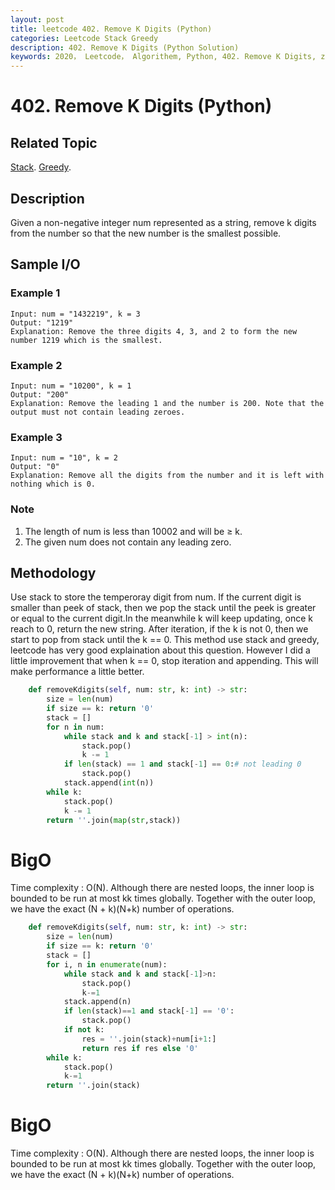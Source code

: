 ```yaml
---
layout: post
title: leetcode 402. Remove K Digits (Python)
categories: Leetcode Stack Greedy
description: 402. Remove K Digits (Python Solution)
keywords: 2020， Leetcode， Algorithem, Python, 402. Remove K Digits, zhenyu, Stack, Greedy
---
```


# 402. Remove K Digits (Python)

## Related Topic
<a href="/categories/#Stack" target="_blank"> Stack</a>.
<a href="/categories/#Greedy" target="_blank"> Greedy</a>.

## Description
Given a non-negative integer num represented as a string, remove k digits from the number so that the new number is the smallest possible.

## Sample I/O

### Example 1

```
Input: num = "1432219", k = 3
Output: "1219"
Explanation: Remove the three digits 4, 3, and 2 to form the new number 1219 which is the smallest.
```

### Example 2

```
Input: num = "10200", k = 1
Output: "200"
Explanation: Remove the leading 1 and the number is 200. Note that the output must not contain leading zeroes.
```

### Example 3

```
Input: num = "10", k = 2
Output: "0"
Explanation: Remove all the digits from the number and it is left with nothing which is 0.
```

### Note
1. The length of num is less than 10002 and will be ≥ k.
2. The given num does not contain any leading zero.
 

## Methodology
Use stack to store the temperoray digit from num. If the current digit is smaller than peek of stack, then we pop the stack until the peek is greater or equal to the current digit.In the meanwhile k will keep updating, once k reach to 0, return the new string.
After iteration, if the k is not 0, then we start to pop from stack until the k == 0. This method use stack and greedy, leetcode has very good explaination about this question. However I did a little improvement that when k == 0, stop iteration and appending. This will make performance a little better.

```python (stack + greedy standard solution)
    def removeKdigits(self, num: str, k: int) -> str:
        size = len(num)
        if size == k: return '0'
        stack = []
        for n in num:
            while stack and k and stack[-1] > int(n):
                stack.pop()
                k -= 1
            if len(stack) == 1 and stack[-1] == 0:# not leading 0
                stack.pop()
            stack.append(int(n))
        while k:
            stack.pop()
            k -= 1
        return ''.join(map(str,stack))  
```
# BigO
Time complexity : O(N). Although there are nested loops, the inner loop is bounded to be run at most kk times globally. Together with the outer loop, we have the exact (N + k)(N+k) number of operations. 

```python (stack + greedy improved solution))
    def removeKdigits(self, num: str, k: int) -> str:
        size = len(num)
        if size == k: return '0'
        stack = []
        for i, n in enumerate(num):
            while stack and k and stack[-1]>n:
                stack.pop()
                k-=1
            stack.append(n)
            if len(stack)==1 and stack[-1] == '0': 
                stack.pop()
            if not k:
                res = ''.join(stack)+num[i+1:]
                return res if res else '0'
        while k:
            stack.pop()
            k-=1
        return ''.join(stack)
```
# BigO
Time complexity : O(N). Although there are nested loops, the inner loop is bounded to be run at most kk times globally. Together with the outer loop, we have the exact (N + k)(N+k) number of operations. 